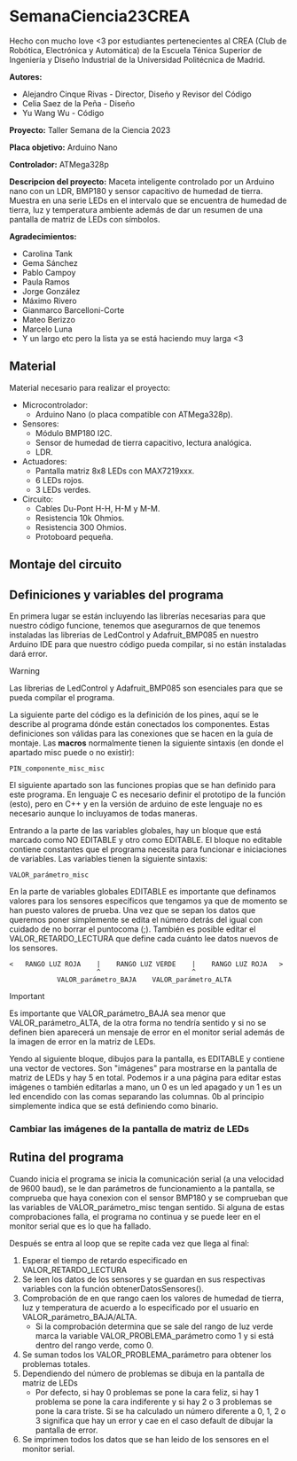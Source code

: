# SemanaCiencia23CREA

Hecho con mucho love <3 por estudiantes pertenecientes al CREA (Club de Robótica, Electrónica y Automática) de la Escuela Ténica Superior de Ingeniería y Diseño Industrial de la Universidad Politécnica de Madrid.

**Autores:** 
+ Alejandro Cinque Rivas - Director, Diseño y Revisor del Código
+ Celia Saez de la Peña - Diseño
+ Yu Wang Wu - Código

**Proyecto:** Taller Semana de la Ciencia 2023

**Placa objetivo:** Arduino Nano

**Controlador:** ATMega328p

**Descripcion del proyecto:** 
Maceta inteligente controlado por un Arduino nano con un LDR, BMP180 y sensor capacitivo de humedad de tierra.
Muestra en una serie LEDs en el intervalo que se encuentra de humedad de tierra, luz y temperatura ambiente además de dar un resumen de una pantalla de matriz de LEDs con símbolos.

**Agradecimientos:** 
+ Carolina Tank
+ Gema Sánchez
+ Pablo Campoy
+ Paula Ramos
+ Jorge González 
+ Máximo Rivero
+ Gianmarco Barcelloni-Corte
+ Mateo Berizzo
+ Marcelo Luna
+ Y un largo etc pero la lista ya se está haciendo muy larga <3
## Material 

Material necesario para realizar el proyecto:

- Microcontrolador: 
    - Arduino Nano (o placa compatible con ATMega328p).
- Sensores: 
    - Módulo BMP180 I2C.
    - Sensor de humedad de tierra capacitivo, lectura analógica.
    - LDR.
- Actuadores: 
    - Pantalla matriz 8x8 LEDs con MAX7219xxx.
    - 6 LEDs rojos.
    - 3 LEDs verdes.
- Circuito:
    - Cables Du-Pont H-H, H-M y M-M.
    - Resistencia 10k Ohmios.
    - Resistencia 300 Ohmios.
    - Protoboard pequeña.

## Montaje del circuito

## Definiciones y variables del programa

En primera lugar se están incluyendo las librerías necesarias para que nuestro código funcione, tenemos que asegurarnos de que tenemos instaladas las librerias de LedControl y Adafruit_BMP085 en nuestro Arduino IDE para que nuestro código pueda compilar, si no están instaladas dará error. 

> [!WARNING]
> Las librerias de LedControl y Adafruit_BMP085 son esenciales para que se pueda compilar el programa.

La siguiente parte del código es la definición de los pines, aquí se le describe al programa dónde están conectados los componentes. Estas definiciones son válidas para las conexiones que se hacen en la guía de montaje. Las __macros__ normalmente tienen la siguiente sintaxis (en donde el apartado misc puede o no existir):

```
PIN_componente_misc_misc
```

El siguiente apartado son las funciones propias que se han definido para este programa. En lenguaje C es necesario definir el prototipo de la función (esto), pero en C++ y en la versión de arduino de este lenguaje no es necesario aunque lo incluyamos de todas maneras.

Entrando a la parte de las variables globales, hay un bloque que está marcado como NO EDITABLE y otro como EDITABLE. El bloque no editable contiene constantes que el programa necesita para funcionar e iniciaciones de variables. Las variables tienen la siguiente sintaxis:

```
VALOR_parámetro_misc
```

En la parte de variables globales EDITABLE es importante que definamos valores para los sensores específicos que tengamos ya que de momento se han puesto valores de prueba. Una vez que se sepan los datos que queremos poner simplemente se edita el número detrás del igual con cuidado de no borrar el puntocoma (;). También es posible editar el VALOR_RETARDO_LECTURA que define cada cuánto lee datos nuevos de los sensores.

```
<   RANGO LUZ ROJA    |    RANGO LUZ VERDE    |    RANGO LUZ ROJA   >
                      ^                       ^
            VALOR_parámetro_BAJA    VALOR_parámetro_ALTA
```
> [!IMPORTANT]
> Es importante que VALOR_parámetro_BAJA sea menor que VALOR_parámetro_ALTA, de la otra forma no tendría sentido y si no se definen bien aparecerá un mensaje de error en el monitor serial además de la imagen de error en la matriz de LEDs.

Yendo al siguiente bloque, dibujos para la pantalla, es EDITABLE y contiene una vector de vectores. Son "imágenes" para mostrarse en la pantalla de matriz de LEDs y hay 5 en total. Podemos ir a una página para editar estas imágenes o también editarlas a mano, un 0 es un led apagado y un 1 es un led encendido con las comas separando las columnas. 0b al principio simplemente indica que se está definiendo como binario.

### Cambiar las imágenes de la pantalla de matriz de LEDs

## Rutina del programa

Cuando inicia el programa se inicia la comunicación serial (a una velocidad de 9600 baud), se le dan parámetros de funcionamiento a la pantalla, se comprueba que haya conexion con el sensor BMP180 y se comprueban que las variables de VALOR_parámetro_misc tengan sentido. Si alguna de estas comprobaciones falla, el programa no continua y se puede leer en el monitor serial que es lo que ha fallado.

Después se entra al loop que se repite cada vez que llega al final:

1. Esperar el tiempo de retardo especificado en VALOR_RETARDO_LECTURA
2. Se leen los datos de los sensores y se guardan en sus respectivas variables con la función obtenerDatosSensores().
3. Comprobación de en que rango caen los valores de humedad de tierra, luz y temperatura de acuerdo a lo especificado por el usuario en VALOR_parámetro_BAJA/ALTA.
    + Si la comprobación determina que se sale del rango de luz verde marca la variable VALOR_PROBLEMA_parámetro como 1 y si está dentro del rango verde, como 0.
4. Se suman todos los VALOR_PROBLEMA_parámetro para obtener los problemas totales.
5. Dependiendo del número de problemas se dibuja en la pantalla de matriz de LEDs
    + Por defecto, si hay 0 problemas se pone la cara feliz, si hay 1 problema se pone la cara indiferente y si hay 2 o 3 problemas se pone la cara triste. Si se ha calculado un número diferente a 0, 1, 2 o 3 significa que hay un error y cae en el caso default de dibujar la pantalla de error.
6. Se imprimen todos los datos que se han leido de los sensores en el monitor serial.
